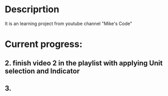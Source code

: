 # Descriprtion

It is an learning project from youtube channel "Mike's Code"

# Current progress:

## 2. finish video 2 in the playlist with applying Unit selection and Indicator 
## 3. 